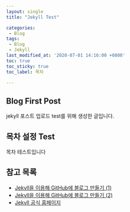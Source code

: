 ```yaml
---
layout: single
title: "Jekyll Test"

categories: 
 - Blog
tags: 
 - Blog
 - Jekyll
last_modified_at: '2020-07-01 14:16:00 +0800'
toc: true
toc_sticky: true
toc_label: 목차

---
```

## Blog First Post 
jekyll 포스트 업로드 test를 위해 생성한 글입니다.
 
## 목차 설정 Test
목차 테스트입니다
 
## 참고 목록
- [Jekyll을 이용해 GitHub에 블로그 만들기 (1)](https://jetalog.net/86)
- [Jekyll을 이용해 GitHub에 블로그 만들기 (2)](https://jetalog.net/87)
- [Jekyll 공식 홈페이지](https://jekyllrb-ko.github.io)
```
